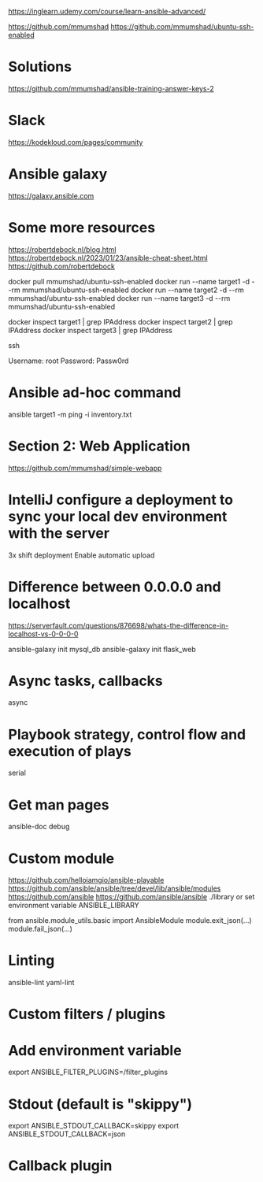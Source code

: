 https://inglearn.udemy.com/course/learn-ansible-advanced/

https://github.com/mmumshad
https://github.com/mmumshad/ubuntu-ssh-enabled

# Solutions
https://github.com/mmumshad/ansible-training-answer-keys-2

# Slack
https://kodekloud.com/pages/community

# Ansible galaxy
https://galaxy.ansible.com

# Some more resources
https://robertdebock.nl/blog.html
https://robertdebock.nl/2023/01/23/ansible-cheat-sheet.html
https://github.com/robertdebock



docker pull mmumshad/ubuntu-ssh-enabled
docker run --name target1 -d --rm mmumshad/ubuntu-ssh-enabled 
docker run --name target2 -d --rm mmumshad/ubuntu-ssh-enabled 
docker run --name target3 -d --rm mmumshad/ubuntu-ssh-enabled 

docker inspect target1 | grep IPAddress
docker inspect target2 | grep IPAddress
docker inspect target3 | grep IPAddress

ssh <container-ip-address>

Username: root
Password: Passw0rd


# Ansible ad-hoc command
ansible target1 -m ping -i inventory.txt



# Section 2: Web Application
https://github.com/mmumshad/simple-webapp


# IntelliJ configure a deployment to sync your local dev environment with the server
3x shift
deployment
Enable automatic upload


# Difference between 0.0.0.0 and localhost
https://serverfault.com/questions/876698/whats-the-difference-in-localhost-vs-0-0-0-0


ansible-galaxy init mysql_db
ansible-galaxy init flask_web



# Async tasks, callbacks
async

# Playbook strategy, control flow and execution of plays
serial


# Get man pages
ansible-doc debug


# Custom module
https://github.com/helloiamgio/ansible-playable
https://github.com/ansible/ansible/tree/devel/lib/ansible/modules
https://github.com/ansible
https://github.com/ansible/ansible
./library
or set environment variable ANSIBLE_LIBRARY

from ansible.module_utils.basic import AnsibleModule
module.exit_json(...)
module.fail_json(...)


# Linting
ansible-lint
yaml-lint


# Custom filters / plugins
# Add environment variable
export ANSIBLE_FILTER_PLUGINS=/filter_plugins


# Stdout (default is "skippy")
export ANSIBLE_STDOUT_CALLBACK=skippy
export ANSIBLE_STDOUT_CALLBACK=json

# Callback plugin